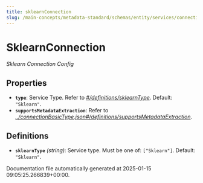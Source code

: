 ```yaml
---
title: sklearnConnection
slug: /main-concepts/metadata-standard/schemas/entity/services/connections/mlmodel/sklearnconnection
---
```


# SklearnConnection

*Sklearn Connection Config*

## Properties

- **`type`**: Service Type. Refer to *[#/definitions/sklearnType](#definitions/sklearnType)*. Default: `"Sklearn"`.
- **`supportsMetadataExtraction`**: Refer to *[../connectionBasicType.json#/definitions/supportsMetadataExtraction](#/connectionBasicType.json#/definitions/supportsMetadataExtraction)*.
## Definitions

- **`sklearnType`** *(string)*: Service type. Must be one of: `["Sklearn"]`. Default: `"Sklearn"`.


Documentation file automatically generated at 2025-01-15 09:05:25.266839+00:00.
